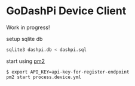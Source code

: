 # GoDashPi Device Client

Work in progress!

setup sqlite db
```Bash
sqlite3 dashpi.db < dashpi.sql
```

start using [pm2](https://github.com/Unitech/pm2)
```
$ export API_KEY=api-key-for-register-endpoint
pm2 start process.device.yml
```
